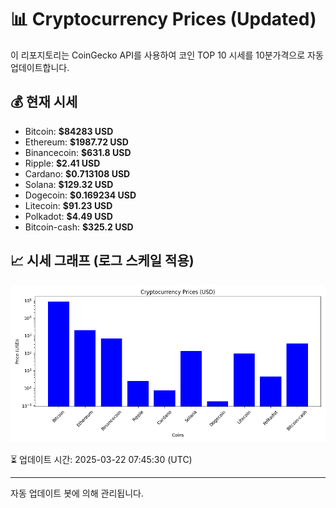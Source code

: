 
# 📊 Cryptocurrency Prices (Updated)

이 리포지토리는 CoinGecko API를 사용하여 코인 TOP 10 시세를 10분가격으로 자동 업데이트합니다.

## 💰 현재 시세
- Bitcoin: **$84283 USD**
- Ethereum: **$1987.72 USD**
- Binancecoin: **$631.8 USD**
- Ripple: **$2.41 USD**
- Cardano: **$0.713108 USD**
- Solana: **$129.32 USD**
- Dogecoin: **$0.169234 USD**
- Litecoin: **$91.23 USD**
- Polkadot: **$4.49 USD**
- Bitcoin-cash: **$325.2 USD**

## 📈 시세 그래프 (로그 스케일 적용)
![Crypto Prices](crypto_prices.png)

⏳ 업데이트 시간: 2025-03-22 07:45:30 (UTC)

---
자동 업데이트 봇에 의해 관리됩니다.
